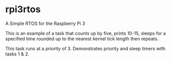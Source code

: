 # rpi3rtos
A Simple RTOS for the Raspberry Pi 3

This is an example of a task that counts up by five, prints 10-15, sleeps for a specified time rounded up to the nearest kernel tick length then repeats.

This task runs at a priority of 3. Demonstrates priority and sleep timers with tasks 1 & 2.
